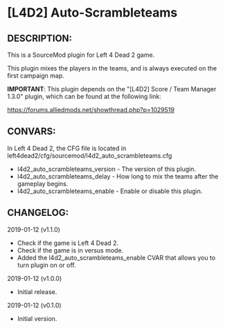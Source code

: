 # [L4D2] Auto-Scrambleteams

## DESCRIPTION: 

This is a SourceMod plugin for Left 4 Dead 2 game.

This plugin mixes the players in the teams, and is always executed on the first campaign map.

**IMPORTANT**: This plugin depends on the "[L4D2] Score / Team Manager 1.3.0" plugin, which can be found at the following link:

https://forums.alliedmods.net/showthread.php?p=1029519


## CONVARS:

In Left 4 Dead 2, the CFG file is located in left4dead2/cfg/sourcemod/l4d2_auto_scrambleteams.cfg

- l4d2_auto_scrambleteams_version - The version of this plugin.
- l4d2_auto_scrambleteams_delay - How long to mix the teams after the gameplay begins.
- l4d2_auto_scrambleteams_enable - Enable or disable this plugin.


## CHANGELOG:

2019-01-12 (v1.1.0)
- Check if the game is Left 4 Dead 2.
- Check if the game is in versus mode.
- Added the l4d2_auto_scrambleteams_enable CVAR that allows you to turn plugin on or off.

2019-01-12 (v1.0.0)
- Initial release.

2019-01-12 (v0.1.0)
- Initial version.
